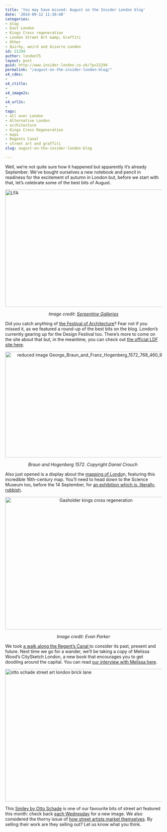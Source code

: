 ```yaml
---
title: 'You may have missed: August on the Insider London blog'
date: '2014-09-12 11:30:48'
categories:
- blog
- East London
- Kings Cross regeneration
- London Street Art &amp; Graffiti
- Other
- Quirky, weird and bizarre London
id: 21294
author: london75
layout: post
guid: http://www.insider-london.co.uk/?p=21294
permalink: "/august-on-the-insider-london-blog/"
s4_cdes:
- 
s4_ctitle:
- 
s4_image2s:
- 
s4_url2s:
- 
tags:
- all over London
- Alternative London
- architecture
- Kings Cross Regeneration
- maps
- Regents Canal
- street art and graffiti
slug: august-on-the-insider-london-blog

---
```

Well, we&#8217;re not quite sure how it happened but apparently it&#8217;s already September. We&#8217;ve bought ourselves a new notebook and pencil in readiness for the excitement of autumn in London but, before we start with that, let&#8217;s celebrate some of the best bits of August.

[<img class="aligncenter wp-image-15869 size-full" src="http://www.insider-london.co.uk/wp-content/uploads/2014/08/BeFunky_lfa-serpentine-pavillion.jpg_mini.jpg" alt="LFA" width="569" height="378" />](http://www.insider-london.co.uk/wp-content/uploads/2014/08/BeFunky_lfa-serpentine-pavillion.jpg_mini.jpg)

<p style="text-align: center;">
  <em>Image credit: <a href="http://www.serpentinegalleries.org/" target="_blank">Serpentine Galleries</a></em>
</p>

Did you catch anything of <a href="http://www.insider-london.co.uk/2014/08/11/london-festival-of-architecture-2014-the-best-bits/" target="_blank">the Festival of Architecture</a>? Fear not if you missed it, as we featured a round-up of the best bits on the blog. London&#8217;s currently gearing up for the Design Festival too. There&#8217;s more to come on the site about that but, in the meantime, you can check out <a href="http://www.londondesignfestival.com/" target="_blank">the official LDF site here</a>.

<p style="text-align: center;">
  <a href="http://www.insider-london.co.uk/wp-content/uploads/2014/08/reduced-image-George_Braun_and_Franz_Hogenberg_1572_768_460_90_s_c1.jpg"><img class="alignnone size-full wp-image-17001" src="http://www.insider-london.co.uk/wp-content/uploads/2014/08/reduced-image-George_Braun_and_Franz_Hogenberg_1572_768_460_90_s_c1.jpg" alt="reduced image George_Braun_and_Franz_Hogenberg_1572_768_460_90_s_c1" width="569" height="341" /></a>
</p>

<p style="text-align: center;">
  <em>Braun and Hogenberg 1572. Copyright Daniel Crouch </em>
</p>

Also just opened is a display about the <a href="http://www.insider-london.co.uk/2014/08/29/mapping-london/" target="_blank">mapping of Londo</a>n, featuring this incredible 16th-century map. You&#8217;ll need to head down to the Science Museum too, before the 14 September, for <a href="http://www.insider-london.co.uk/2014/08/15/the-rubbish-collection-at-the-science-museum/" target="_blank">an exhibition which is, literally, rubbish</a>.

<p style="text-align: center;">
  <a href="http://www.insider-london.co.uk/wp-content/uploads/2014/08/Gasholder.jpg"><img class="alignnone size-full wp-image-17024" src="http://www.insider-london.co.uk/wp-content/uploads/2014/08/Gasholder.jpg" alt="Gasholder kings cross regeneration" width="569" height="427" /></a>
</p>

<p style="text-align: center;">
  <em>Image credit: Evan Parker</em>
</p>

We took <a href="http://www.insider-london.co.uk/2014/08/26/the-regents-canal-in-kings-cross-past-present-and-future/" target="_blank">a walk along the Regent&#8217;s Canal </a>to consider its past, present and future. Next time we go for a wander, we&#8217;ll be taking a copy of Melissa Wood&#8217;s CitySketch London, a new book that encourages you to get doodling around the capital. You can read <a href="http://www.insider-london.co.uk/2014/08/22/melissa-wood-illustrator-citysketch-london/" target="_blank">our interview with Melissa here</a>.

[<img class="aligncenter wp-image-15902 size-full" src="http://www.insider-london.co.uk/wp-content/uploads/2014/08/ottoschade.jpg" alt="otto schade street art london brick lane" width="569" height="427" />](http://www.insider-london.co.uk/wp-content/uploads/2014/08/ottoschade.jpg)

This <a href="http://www.insider-london.co.uk/2014/08/13/smiley-otto-schade-street-art-london-brick-lane/" target="_blank">Smiley by Otto Schade</a> is one of our favourite bits of street art featured this month: check back <a href="http://www.insider-london.co.uk/tag/street-art-picture-of-the-week/" target="_blank">each Wednesday</a> for a new image. We also considered the thorny issue of <a href="http://www.insider-london.co.uk/2014/08/01/streetwise-artful-marketing/" target="_blank">how street artists market themselves</a>. By selling their work are they selling out? Let us know what you think.